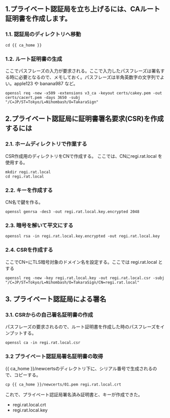 
## 1.プライベート認証局を立ち上げるには、CAルート証明書を作成します。


### 1.1. 認証局のディレクトリへ移動

~~~
cd {{ ca_home }}
~~~

### 1.2. ルート証明書の生成

ここでパスフレーズの入力が要求される。ここで入力したパスフレーズは署名する時に必要となるので、メモしておく。パスフレーズは半角英数字の文字列でよい。apple123 や banana987 など。

~~~
openssl req -new -x509 -extensions v3_ca -keyout certs/cakey.pem -out certs/cacert.pem -days 3650 -subj "/C=JP/ST=Tokyo/L=Nihombash/O=TakaraSign"
~~~



## 2.プライベート認証局に証明書署名要求(CSR)を作成するには


### 2.1. ホームディレクトリで作業する

CSR作成用のディレクトリをCNで作成する。
ここでは、CNにregi.rat.local を使用する。

~~~
mkdir regi.rat.local
cd regi.rat.local
~~~

### 2.2. キーを作成する

CN名で鍵を作る。

~~~
openssl genrsa -des3 -out regi.rat.local.key.encrypted 2048
~~~


### 2.3. 暗号を解いて平文にする

~~~
openssl rsa -in regi.rat.local.key.encrypted -out regi.rat.local.key
~~~


### 2.4. CSRを作成する

ここでCN=にTLS暗号対象のドメイン名を設定する。ここでは regi.rat.local とする

~~~
openssl req -new -key regi.rat.local.key -out regi.rat.local.csr -subj "/C=JP/ST=Tokyo/L=Nihombash/O=TakaraSign/CN=regi.rat.local"
~~~


## 3. プライベート認証局による署名


### 3.1. CSRからの自己署名証明書の作成

パスフレーズの要求されるので、ルート証明書を作成した時のパスフレーズをインプットする。

~~~
openssl ca -in regi.rat.local.csr 
~~~


### 3.2 プライベート認証局署名証明書の取得

{{ ca_home }}/newcertsのディレクトリ下に、シリアル番号で生成されるので、コピーする。

~~~
cp {{ ca_home }}/newcerts/01.pem regi.rat.local.crt
~~~


これで、プライベート認証局署名済み証明書と、キーが作成できた。

* regi.rat.local.crt
* regi.rat.local.key

